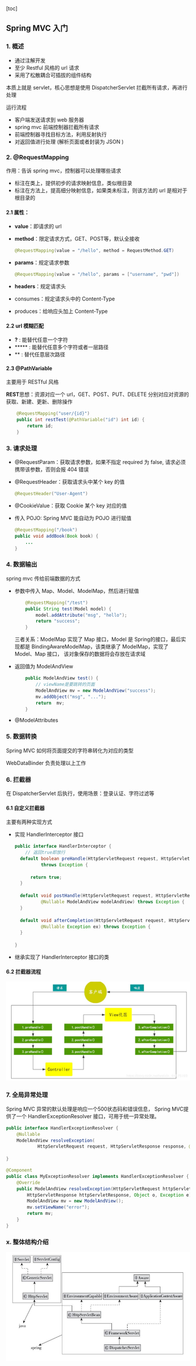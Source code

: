 [toc]

## Spring MVC 入门

### 1. 概述

- 通过注解开发
- 至少 Restful 风格的 url 请求
- 采用了松散耦合可插拔的组件结构

本质上就是 servlet，核心思想是使用 DispatcherServlet 拦截所有请求，再进行处理

运行流程

- 客户端发送请求到 web 服务器
- spring mvc 前端控制器拦截所有请求
- 前端控制器寻找目标方法，利用反射执行
- 对返回值进行处理 (解析页面或者封装为 JSON )



### 2. @RequestMapping

作用：告诉 spring mvc，控制器可以处理哪些请求

- 标注在类上，提供初步的请求映射信息，类似根目录
- 标注在方法上，提高细分映射信息，如果类未标注，则该方法的 url 是相对于根目录的

#### 2.1 属性：

- **value**：即请求的 url

- **method**：限定请求方式，GET、POST等，默认全接收

  ``` java
  @RequestMapping(value = "/hello", method = RequestMethod.GET)
  ```

- **params**：规定请求参数

  ``` java
  @RequestMapping(value = "/hello", params = ["username", "pwd"])
  ```

- **headers**：规定请求头

- consumes：规定请求头中的 Content-Type

- produces：给响应头加上 Content-Type

#### 2.2 url 模糊匹配

- **?** : 能替代任意一个字符
- ***** : 能替代任意多个字符或者一层路径
- ** : 替代任意层次路径

#### 2.3 @PathVariable

主要用于 RESTful 风格

**REST**思想：资源对应一个 url，GET、POST、PUT、DELETE 分别对应对资源的获取、新建、更新、删除操作

``` java
    @RequestMapping("user/{id}")
    public int restTest(@PathVariable("id") int id) {
        return id;
    }
```



### 3. 请求处理

- @RequestParam：获取请求参数，如果不指定 required 为 false, 请求必须携带该参数，否则会报 404 错误

- @RequestHeader：获取请求头中某个 key 的值

  ``` java
  @RequestHeader("User-Agent")
  ```

- @CookieValue：获取 Cookie 某个 key 对应的值

- 传入 POJO: Spring MVC 能自动为 POJO 进行赋值

  ``` java
  @RequestMapping("/book")
  public void addBook(Book book) {
      ...
  }
  ```

  

### 4. 数据输出

spring mvc 传给前端数据的方式

- 参数中传入 Map、Model、ModelMap，然后进行赋值

  ``` java
      @RequestMapping("/test")
      public String test(Model model) {
          model.addAttribute("msg", "hello");
          return "success";
      }
  ```

  三者关系：ModelMap 实现了 Map 接口，Model 是 Spring的接口，最后实现都是 BindingAwareModelMap，该类继承了 ModelMap，实现了 Model、Map 接口， 该对象保存的数据将会存放在请求域

- 返回值为 ModelAndView

  ``` java
      public ModelAndView test() {
          // viewName是要跳转的页面
          ModelAndView mv = new ModelAndView("success");
          mv.addObject("msg", "...");
          return  mv;
      }
  ```

- @ModelAttributes



### 5. 数据转换

Spring MVC 如何将页面提交的字符串转化为对应的类型

WebDataBinder 负责处理以上工作



### 6. 拦截器

在 DispatcherServlet 后执行，使用场景：登录认证、字符过滤等

#### 6.1 自定义拦截器

主要有两种实现方式

- 实现 HandlerInterceptor 接口

  ``` java
  public interface HandlerInterceptor {
      // 返回true即放行
  	default boolean preHandle(HttpServletRequest request, HttpServletResponse response, Object handler)
  			throws Exception {
  
  		return true;
  	}
  
  	default void postHandle(HttpServletRequest request, HttpServletResponse response, Object handler,
  			@Nullable ModelAndView modelAndView) throws Exception {
  	}
  
  	default void afterCompletion(HttpServletRequest request, HttpServletResponse response, Object handler,
  			@Nullable Exception ex) throws Exception {
  	}
  
  }
  ```

- 继承实现了 HandlerInterceptor 接口的类

#### 6.2 拦截器流程

<img src="img/拦截器流程.jpg" />



### 7. 全局异常处理

Spring MVC 异常的默认处理是响应一个500状态码和错误信息， Spring MVC提供了一个 HandlerExceptionResolver 接口，可用于统一异常处理。  

``` java
public interface HandlerExceptionResolver {
	@Nullable
	ModelAndView resolveException(
			HttpServletRequest request, HttpServletResponse response, @Nullable Object handler, Exception ex);

}
```

``` java
@Component
public class MyExceptionResolver implements HandlerExceptionResolver {
	@Override
	public ModelAndView resolveException(HttpServletRequest httpServletRequest,
		HttpServletResponse httpServletResponse, Object o, Exception e) {
		ModelAndView mv = new ModelAndView();
		mv.setViewName("error");
		return mv;
	}
}
```



### x. 整体结构介绍

![](img/主要servlet.jpg)